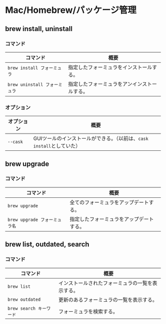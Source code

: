 # Mac/Homebrew/パッケージ管理

## brew install, uninstall

### コマンド

| コマンド                      | 概要                                         |
| ----------------------------- | -------------------------------------------- |
| `brew install フォーミュラ`   | 指定したフォーミュラをインストールする。     |
| `brew uninstall フォーミュラ` | 指定したフォーミュラをアンインストールする。 |

### オプション

| オプション | 概要                                                         |
| ---------- | ------------------------------------------------------------ |
| `--cask`   | GUIツールのインストールができる。（以前は、`cask install`としていた） |

## brew upgrade

### コマンド

| コマンド                      | 概要                                     |
| ----------------------------- | ---------------------------------------- |
| `brew upgrade`                | 全てのフォーミュラをアップデートする。   |
| `brew upgrade フォーミュラ名` | 指定したフォーミュラをアップデートする。 |

## brew list, outdated, search

### コマンド

| コマンド                 | 概要                                             |
| ------------------------ | ------------------------------------------------ |
| `brew list`              | インストールされたフォーミュラの一覧を表示する。 |
| `brew outdated`          | 更新のあるフォーミュラの一覧を表示する。         |
| `brew search キーワード` | フォーミュラを検索する。                         |

